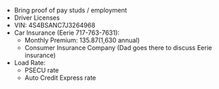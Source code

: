 - Bring proof of pay studs / employment
- Driver Licenses
- VIN: 4S4BSANC7J3264968
- Car Insurance (Eerie 717-763-7631):
	- Monthly Premium: $135.87 ($1,630 annual)
	- Consumer Insurance Company (Dad goes there to discuss Eerie insurance)
- Load Rate:
	- PSECU rate
	- Auto Credit Express rate
